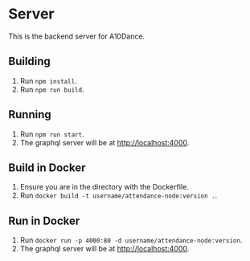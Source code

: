 # Server
This is the backend server for A10Dance.

## Building
1. Run `npm install`.
2. Run `npm run build`.

## Running
1. Run `npm run start`.
2. The graphql server will be at [http://localhost:4000](http://localhost:4000).

## Build in Docker
1. Ensure you are in the directory with the Dockerfile.
2. Run `docker build -t username/attendance-node:version .`.

## Run in Docker
1. Run `docker run -p 4000:80 -d username/attendance-node:version`.
2. The graphql server will be at [http://localhost:4000](http://localhost:4000).
